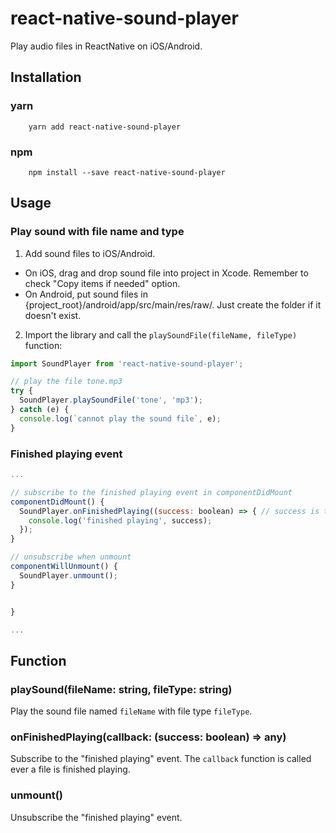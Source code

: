 # react-native-sound-player

Play audio files in ReactNative on iOS/Android.

## Installation

### yarn
```
    yarn add react-native-sound-player
```
### npm

```
    npm install --save react-native-sound-player
```
## Usage


### Play sound with file name and type

1. Add sound files to iOS/Android.

  - On iOS, drag and drop sound file into project in Xcode. Remember to check "Copy items if needed" option.
  - On Android, put sound files in {project_root}/android/app/src/main/res/raw/. Just create the folder if it doesn't exist.


2. Import the library and call the `playSoundFile(fileName, fileType)` function:

```javascript
import SoundPlayer from 'react-native-sound-player';

// play the file tone.mp3
try {
  SoundPlayer.playSoundFile('tone', 'mp3');
} catch (e) {
  console.log(`cannot play the sound file`, e);
}
```


### Finished playing event

```javascript
...

// subscribe to the finished playing event in componentDidMount
componentDidMount() {
  SoundPlayer.onFinishedPlaying((success: boolean) => { // success is true when the sound is played
    console.log('finished playing', success);
  });
}

// unsubscribe when unmount
componentWillUnmount() {
  SoundPlayer.unmount();
}


}

...
```


## Function

### playSound(fileName: string, fileType: string)
Play the sound file named `fileName` with file type `fileType`.

### onFinishedPlaying(callback: (success: boolean) => any)
Subscribe to the "finished playing" event. The `callback` function is called ever a file is finished playing.

### unmount()
Unsubscribe the "finished playing" event.
